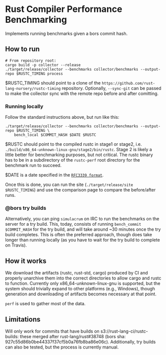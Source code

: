 # Rust Compiler Performance Benchmarking

Implements running benchmarks given a bors commit hash.

## How to run

```
# From repository root:
cargo build -p collector --release
./target/release/collector --benchmarks collector/benchmarks --output-repo $RUSTC_TIMING process
```

$RUSTC_TIMING should point to a clone of the `https://github.com/rust-lang-nursery/rustc-timing`
repository. Optionally, `--sync-git` can be passed to make the collector sync with the remote repo
before and after comitting.

### Running locally

Follow the standard instructions above, but run like this:

```
./target/release/collector --benchmarks collector/benchmarks --output-repo $RUSTC_TIMING \
    bench_local $COMMIT_HASH $DATE $RUSTC
```

$RUSTC should point to the compiled rustc in stage1 or stage2, i.e.
`./build/x86_64-unknown-linux-gnu/stage2/bin/rustc`. Stage 2 is likely a little better for
benchmarking purposes, but not critical. The rustc binary has to be in a subdirectory of the
`rustc-perf` root directory for the benchmark run to succeed.

$DATE is a date specified in the [`RFC3339 format`](https://www.ietf.org/rfc/rfc3339.txt).

Once this is done, you can run the site (`./target/release/site $RUSTC_TIMING`) and use the
comparison page to compare the before/after runs.

### @bors try builds

Alternatively, you can ping `simulacrum` on IRC to run the benchmarks on the server for a try build.
This, today, consists of running `bench_commit $COMMIT_HASH` for the try build, and will take
around ~30 minutes once the try build completes. This is often the preferred approach, though does
take longer than running locally (as you have to wait for the try build to complete on Travis).

## How it works

We download the artifacts (rustc, rust-std, cargo) produced by CI and properly unarchive them into
the correct directories to allow cargo and rustc to function. Currently only
x86_64-unknown-linux-gnu is supported, but the system should trivially expand to other platforms
(e.g., Windows), though generation and downloading of artifacts becomes necessary at that point.

`perf` is used to gather most of the data.

## Limitations

Will only work for commits that have builds on s3://rust-lang-ci/rustc-builds: these merged after
rust-lang/rust#38748 (bors sha: 927c55d86b0be44337f37cf5b0a76fb8ba86e06c). Additionally, try builds
can also be tested, but the process is currently manual.
